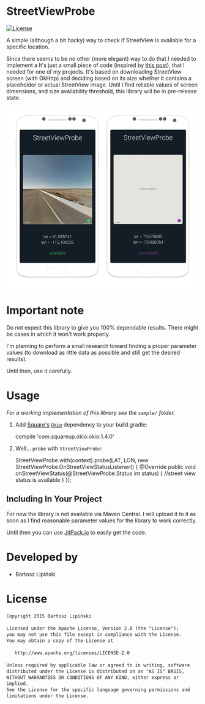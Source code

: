 StreetViewProbe
===============

[![License](https://img.shields.io/github/license/blipinsk/StreetViewProbe.svg?style=flat)](https://www.apache.org/licenses/LICENSE-2.0)

A simple (although a bit hacky) way to check if StreetView is available for a specific location.

Since there seems to be no other (more elegant) way to do that I needed to implement a
It's just a small piece of code (inspired by [this post](http://stackoverflow.com/a/25059956/1993204)), that I needed for one of my projects.
It's based on downloading StreetView screen (with OkHttp) and deciding based on its size whether it contains a placeholder or actual StreetView image.
Until I find reliable values of screen dimensions, and size availability threshold, this library will be in pre-release state.

![ ](/StreetViewProbe.png)

Important note
==============

Do not expect this library to give you 100% dependable results. There might be cases in which it won't work properly.

I'm planning to perform a small research toward finding a proper parameter values (to download as little data as possible and still get the desired results).

Until then, use it carefully.

Usage
=====
*For a working implementation of this library see the `sample/` folder.*

  1. Add [Square's](https://github.com/square) [`Okio`](https://github.com/square/okio) dependency to your build.gradle:

        compile 'com.squareup.okio:okio:1.4.0'

  2. Well... `probe` with `StreetViewProbe`:

        StreetViewProbe.with(context).probe(LAT, LON, new StreetViewProbe.OnStreetViewStatusListener() {
            @Override
            public void onStreetViewStatus(@StreetViewProbe.Status int status) {
                //street view status is available
            }
        });


Including In Your Project
-------------------------
For now the library is not available via Maven Central.
I will upload it to it as soon as I find reasonable parameter values for the library to work correctly.

Until then you can use [JitPack.io](https://jitpack.io/) to easily get the code.

Developed by
==========
 * Bartosz Lipiński

License
======

    Copyright 2015 Bartosz Lipiński
    
    Licensed under the Apache License, Version 2.0 (the "License");
    you may not use this file except in compliance with the License.
    You may obtain a copy of the License at

       http://www.apache.org/licenses/LICENSE-2.0

    Unless required by applicable law or agreed to in writing, software
    distributed under the License is distributed on an "AS IS" BASIS,
    WITHOUT WARRANTIES OR CONDITIONS OF ANY KIND, either express or implied.
    See the License for the specific language governing permissions and
    limitations under the License.
